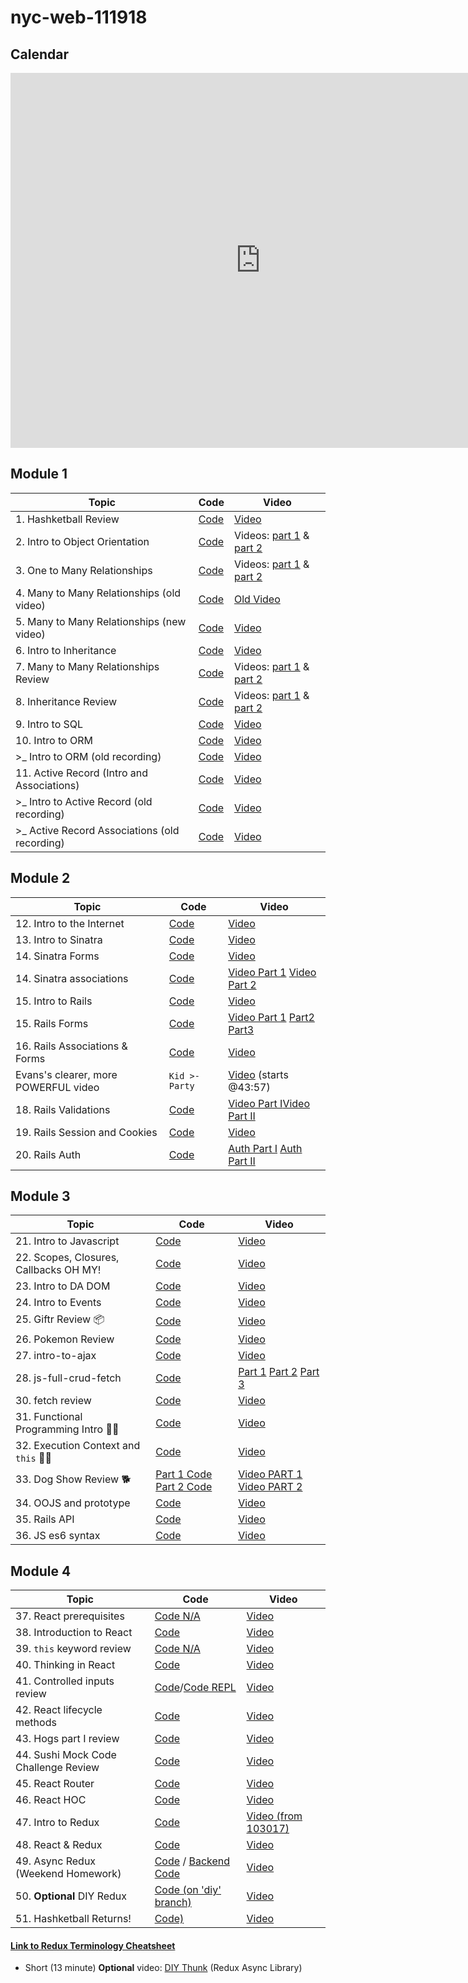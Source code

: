 # nyc-web-111918

## Calendar

<iframe src="https://calendar.google.com/calendar/embed?mode=WEEK&amp;height=600&amp;wkst=1&amp;bgcolor=%23FFFFFF&amp;src=flatironschool.com_lhdstd62mqmo6rc96bcf9qff04%40group.calendar.google.com&amp;color=%23B1365F&amp;src=flatironschool.com_9i5eefta5ursljtqhp1hsh4nlc%40group.calendar.google.com&amp;color=%238C500B&amp;ctz=America%2FNew_York" style="border-width:0" width="800" height="600" frameborder="0" scrolling="no"></iframe>

## Module 1

| Topic                  | Code                | Video                                  |
| ---------------------- | ------------------- | -------------------------------------- |
| 1. Hashketball Review | [Code](https://github.com/learn-co-students/nyc-web-111918/tree/master/01-hashketball-review) | [Video](https://youtu.be/v3UZDpajim0) |
| 2. Intro to Object Orientation | [Code](https://github.com/learn-co-students/nyc-web-111918/tree/master/02-intro-to-oo) | Videos: [part 1](https://youtu.be/0A6VNMm7bGo) & [part 2](https://youtu.be/P76diZKBVn0) |
| 3. One to Many Relationships | [Code](https://github.com/learn-co-students/nyc-web-111918/tree/master/03-one-to-many-relationships) | Videos: [part 1](https://youtu.be/zEiJ9kj2KVo) & [part 2](https://youtu.be/xHYgjzJxpO0) |
| 4. Many to Many Relationships (old video) | [Code](https://github.com/learn-co-students/nyc-web-111918/tree/master/04-many-to-many-relationships) | [Old Video](https://youtu.be/IsTpuM7tQtQ) |
| 5. Many to Many Relationships (new video) | [Code](https://github.com/learn-co-students/nyc-web-111918/tree/master/05-many-to-many-relationships) | [Video](https://youtu.be/XzXuyqVNNuQ) |
| 6. Intro to Inheritance | [Code](https://github.com/learn-co-students/nyc-web-111918/tree/master/06-intro-to-inheritance) | [Video](https://youtu.be/vjz6Fa087_4) |
| 7. Many to Many Relationships Review | [Code](https://github.com/learn-co-students/nyc-web-111918/tree/master/07-many-to-many-relationships-review) | Videos: [part 1](https://youtu.be/tHJduAqLbT0) & [part 2](https://youtu.be/TjJdi14u3B0) |
| 8. Inheritance Review | [Code](https://github.com/learn-co-students/nyc-web-111918/tree/master/08-inheritance-review) | Videos: [part 1](https://youtu.be/yc_fCyb-vog) & [part 2](https://youtu.be/03BgVYoX7TY) |
| 9. Intro to SQL | [Code](https://github.com/learn-co-students/nyc-web-111918/tree/master/09-intro-to-sql) | [Video](https://youtu.be/p1C3iv3SEeg) |
| 10. Intro to ORM | [Code](https://github.com/learn-co-students/nyc-web-111918/tree/master/10-intro-to-orm) | [Video](https://m.youtube.com/watch?v=Uh-c9FuLSDY) |
| >_  Intro to ORM (old recording) | [Code](https://github.com/learn-co-students/nyc-web-091718/tree/master/08-intro-to-orm) | [Video](https://youtu.be/u4aZLtKN9r8) |
| 11. Active Record (Intro and Associations) | [Code](https://github.com/learn-co-students/nyc-web-111918/tree/master/11-intro-to-active-record) | [Video](https://m.youtube.com/watch?v=4us08zNZe6o) |
| >_  Intro to Active Record (old recording) | [Code](https://github.com/learn-co-students/nyc-web-100818/tree/master/10-intro-to-active-record) | [Video](https://youtu.be/gbj-VHbZTj8) |
| >_  Active Record Associations (old recording) | [Code](https://github.com/learn-co-students/nyc-web-100818/tree/master/11-active-record-associations) | [Video](https://youtu.be/oxHZwopTzR0)  |

## Module 2

| Topic                  | Code                | Video                                  |
| ---------------------- | ------------------- | -------------------------------------- |
| 12. Intro to the Internet | [Code](https://github.com/learn-co-students/nyc-web-111918/tree/master/13-intro-to-internet) | [Video](https://youtu.be/XF5N2mSfdkA) |
| 13. Intro to Sinatra | [Code](https://github.com/learn-co-students/nyc-web-111918/tree/master/14-intro-to-sinatra) | [Video](https://youtu.be/tp8PgqhIEeg) |
| 14. Sinatra Forms | [Code](https://github.com/learn-co-students/nyc-web-111918/tree/master/15-sinatra-forms/holidaytown) | [Video](https://youtu.be/yWh2BUdeJkE) |
| 14. Sinatra associations| [Code](https://github.com/learn-co-students/nyc-web-111918/tree/master/16-sinatra-associations/pokemans) | [Video Part 1](https://youtu.be/DxeNplly818) [Video Part 2](https://youtu.be/_Gc0idMIaaw)|
| 15. Intro to Rails | [Code](https://github.com/learn-co-students/nyc-web-111918/tree/master/17-intro-to-railzZ/flavortown) | [Video](https://youtu.be/pt9TjiVT6so) |
| 15. Rails Forms| [Code](https://github.com/learn-co-students/nyc-web-111918/tree/master/18-rails-forms/coolproject) | [Video Part 1](https://youtu.be/TEHOXEi9ar0) [Part2](https://youtu.be/hf7ezQsGL3o) [Part3](https://youtu.be/aJ7xcKcQh1E)|
| 16. Rails Associations & Forms | [Code](https://github.com/learn-co-students/nyc-web-111918/tree/master/19-rails-associations) | [Video](https://youtu.be/afG9eBEj_EY) |
| Evans's clearer, more POWERFUL video | `Kid >- Party` | [Video](https://youtu.be/h1lRaJePar8?t=2637) (starts @43:57) |
| 18. Rails Validations | [Code](https://github.com/learn-co-students/nyc-web-111918/tree/master/20-rails-validations/sailormoon) | [Video Part I](https://youtu.be/Kjgu6ncNeyg)[Video Part II](https://youtu.be/lDKp6U1LeHs) |
| 19. Rails Session and Cookies | [Code](https://github.com/learn-co-students/nyc-web-111918/tree/master/21-rails-session) | [Video](https://www.youtube.com/watch?v=c4HjtaVTrdM&feature=youtu.be) |
| 20. Rails Auth | [Code](https://github.com/learn-co-students/nyc-web-111918/tree/master/22-rails-auth) | [Auth Part I](https://www.youtube.com/watch?v=XaGIKqg30vc&feature=youtu.be) [Auth Part II](https://www.youtube.com/watch?v=BjSs_TLIj68) |


## Module 3

| Topic                  | Code                | Video                                  |
| ---------------------- | ------------------- | -------------------------------------- |
| 21. Intro to Javascript | [Code](https://github.com/learn-co-students/nyc-web-111918/tree/master/23-intro-to-js) | [Video](https://youtu.be/xkY7KhO1NAk) |
| 22. Scopes, Closures, Callbacks OH MY! | [Code](https://github.com/learn-co-students/nyc-web-111918/tree/master/24-scopes-closures-callbacks) | [Video](https://youtu.be/BHL_nEzHVws) |
| 23. Intro to DA DOM | [Code](https://github.com/learn-co-students/nyc-web-111918/tree/master/25-DOM-intro) | [Video](https://youtu.be/uOuLslbMoxY) |
| 24. Intro to Events | [Code](https://github.com/learn-co-students/nyc-web-111918/tree/master/26-intro-to-events) | [Video](https://youtu.be/6n6Yscwiz98) |
| 25. Giftr Review 📦 | [Code](https://github.com/learn-co-students/nyc-web-111918/tree/master/27-giftr-review) | [Video](https://youtu.be/5-vqc9emWJs) |
| 26. Pokemon Review | [Code](https://github.com/learn-co-students/js-pokemon-search-practice-assignment-nyc-web-111918/tree/practice) | [Video](https://youtu.be/bECbThm0bAI) |
| 27. intro-to-ajax | [Code](https://github.com/learn-co-students/nyc-web-111918/tree/master/28-intro-to-AJAX) | [Video](https://youtu.be/9s9bmRrYKSs) |
| 28. js-full-crud-fetch | [Code](https://github.com/learn-co-students/nyc-web-111918/tree/master/29-fetch-and-dom) | [Part 1](https://youtu.be/XpSVWXfElh0) [Part 2](https://youtu.be/IA94SdKIOjE) [Part 3](https://youtu.be/HHGUoSTWHwY) |
| 30. fetch review | [Code](https://github.com/learn-co-students/nyc-web-111918/tree/master/30-fetch-review) | [Video](https://www.youtube.com/watch?v=8uAA53N0tEw&feature=youtu.be)
| 31. Functional Programming Intro 🔬🤓 | [Code](https://github.com/learn-co-students/nyc-web-111918/tree/master/31-functional-programming) | [Video](https://youtu.be/4_EsfVjVuJY)
| 32. Execution Context and `this` 🧐🤔 | [Code](https://github.com/learn-co-students/nyc-web-111918/tree/master/32-execution-context-this) | [Video](https://youtu.be/7qNYFMVjZAA)
| 33. Dog Show Review 🐕 | [Part 1 Code](https://github.com/learn-co-students/nyc-web-111918/tree/c3f5124972fe751ad74287344c9c476e5429ab13/33-dog-show-review) [Part 2 Code](https://github.com/learn-co-students/nyc-web-111918/tree/master/33-dog-show-review) | [Video PART 1](https://youtu.be/UFLFDPDTGQM) [Video PART 2](https://youtu.be/pz0ad5kyFCQ)
| 34. OOJS and prototype | [Code](https://github.com/learn-co-students/nyc-web-111918/tree/master/34-oojs-prototype) | [Video](https://youtu.be/t-CvqtLg3CY)
| 35. Rails API | [Code](https://github.com/learn-co-students/nyc-web-082718/tree/master/36-rails-api/nacho_factory) | [Video](https://www.youtube.com/watch?v=nmRUVxtfG9E&feature=youtu.be)
| 36. JS es6 syntax | [Code](https://github.com/learn-co-students/nyc-web-111918/tree/master/36-es6-modern-js) | [Video](https://youtu.be/00ZYn-AJVs4)

## Module 4


| Topic                  | Code                | Video                                  |
| ---------------------- | ------------------- | -------------------------------------- |
| 37. React prerequisites | [Code N/A]() | [Video](https://www.youtube.com/watch?v=JAvczGi8DIA&feature=youtu.be) |
| 38. Introduction to React | [Code](https://github.com/learn-co-students/nyc-web-111918/tree/master/37-introduction-to-react) | [Video](https://www.youtube.com/watch?v=BFlKDxn2u_c&feature=youtu.be) |
| 39. `this` keyword review | [Code N/A]() | [Video](https://www.youtube.com/watch?v=RR-50beZk3g&feature=youtu.be) |
| 40. Thinking in React | [Code](https://github.com/critsmet/react-pokemon) | [Video](https://youtu.be/gmz8Q620ccs) |
| 41. Controlled inputs review | [Code](https://github.com/learn-co-students/nyc-web-111918/tree/master/40-controlled-inputs)/[Code REPL](https://repl.it/repls/PastMadeupDecagon) | [Video](https://www.youtube.com/watch?v=hlAFs0FRKaU&feature=youtu.be) |
| 42. React lifecycle methods| [Code](https://github.com/learn-co-students/nyc-web-111918/tree/master/41-lcm-demo) | [Video](https://www.youtube.com/watch?v=7EAGcXCGv7E&feature=youtu.be) |
| 43. Hogs part I review| [Code](https://github.com/learn-co-students/ncy-mhtn-web-111918-hogswarts) | [Video](https://www.youtube.com/watch?v=TivFjDGE-NI&feature=youtu.be) |
| 44. Sushi Mock Code Challenge Review| [Code](https://github.com/learn-co-students/nyc-web-111918/tree/master/42-React-Practice-Code-Challenge) | [Video](https://www.youtube.com/watch?v=MA8WvCWQqgg&feature=youtu.be) |
| 45. React Router| [Code](https://github.com/learn-co-students/nyc-web-111918/tree/master/43-router-sample-app) | [Video](https://www.youtube.com/watch?v=NH2hAOqVq5E&feature=youtu.be) |
| 46. React HOC | [Code](https://github.com/learn-co-students/nyc-web-111918/tree/master/44-hoc-sample) | [Video](https://www.youtube.com/watch?v=k8jvfom4H0Q&feature=youtu.be) |
| 47. Intro to Redux | [Code](https://github.com/learn-co-students/nyc-web-111918/tree/master/45-intro-to-redux) | [Video (from 103017)](https://www.youtube.com/watch?v=UZT7OCDcgOw&feature=youtu.be) |
| 48. React & Redux | [Code](https://github.com/learn-co-students/nyc-web-111918/tree/master/46-react-and-redux) | [Video](https://www.youtube.com/watch?v=EXv2tB-nYL0&feature=youtu.be) |
| 49. Async Redux (Weekend Homework) | [Code](https://github.com/learn-co-students/web-103017/tree/master/34_thunk_exercise) / [Backend Code](https://github.com/alexgriff/painting-example-app-backend/tree/master) | [Video](https://www.youtube.com/watch?v=KiUQc8znq1c&feature=youtu.be) |
| 50. **Optional** DIY Redux | [Code (on 'diy' branch)](https://github.com/learn-co-students/web-103017/tree/diy/32_redux/redux-prep) | [Video](https://www.youtube.com/watch?v=mhr4ssWNuNA&feature=youtu.be) |
| 51. Hashketball Returns! | [Code)](https://github.com/learn-co-students/nyc-web-111918/tree/master/47-hashketball-returns) | [Video](https://youtu.be/WlS-BUOXlpc) |
 

#### [Link to Redux Terminology Cheatsheet](https://gist.github.com/alexgriff/0e247dee73e9125177d9c04cec159cc6)
* Short (13 minute) **Optional** video: [DIY Thunk](https://www.youtube.com/watch?v=smsOxL7mnzk&feature=youtu.be) (Redux Async Library) 



